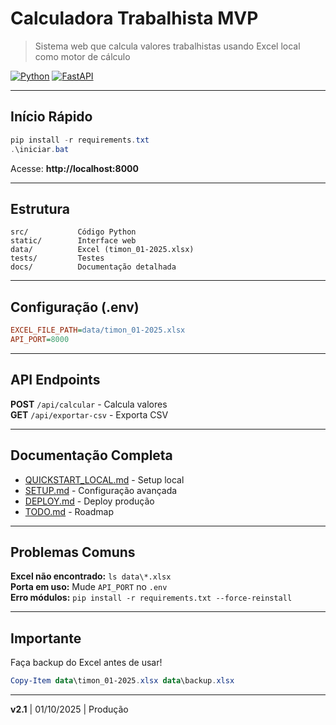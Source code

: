 ﻿#  Calculadora Trabalhista MVP

> Sistema web que calcula valores trabalhistas usando Excel local como motor de cálculo

[![Python](https://img.shields.io/badge/Python-3.8+-blue.svg)](https://www.python.org/)
[![FastAPI](https://img.shields.io/badge/FastAPI-0.109.0-green.svg)](https://fastapi.tiangolo.com/)

---

##  Início Rápido

```powershell
pip install -r requirements.txt
.\iniciar.bat
```

Acesse: **http://localhost:8000** 

---

##  Estrutura

```
src/           Código Python
static/        Interface web
data/          Excel (timon_01-2025.xlsx)
tests/         Testes
docs/          Documentação detalhada
```

---

##  Configuração (.env)

```ini
EXCEL_FILE_PATH=data/timon_01-2025.xlsx
API_PORT=8000
```

---

##  API Endpoints

**POST** `/api/calcular` - Calcula valores  
**GET** `/api/exportar-csv` - Exporta CSV

---

##  Documentação Completa

- [QUICKSTART_LOCAL.md](docs/QUICKSTART_LOCAL.md) - Setup local
- [SETUP.md](docs/SETUP.md) - Configuração avançada
- [DEPLOY.md](docs/DEPLOY.md) - Deploy produção
- [TODO.md](docs/TODO.md) - Roadmap

---

##  Problemas Comuns

**Excel não encontrado:** `ls data\*.xlsx`  
**Porta em uso:** Mude `API_PORT` no `.env`  
**Erro módulos:** `pip install -r requirements.txt --force-reinstall`

---

##  Importante

Faça backup do Excel antes de usar!

```powershell
Copy-Item data\timon_01-2025.xlsx data\backup.xlsx
```

---

**v2.1** | 01/10/2025 |  Produção
